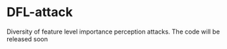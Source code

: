 # DFL-attack
Diversity of feature level importance perception attacks. The code will be released soon
